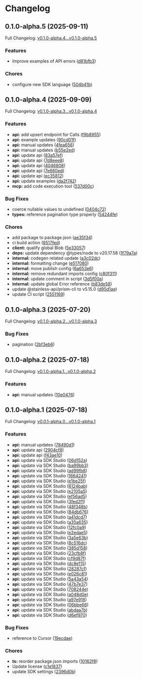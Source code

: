 # Changelog

## 0.1.0-alpha.5 (2025-09-11)

Full Changelog: [v0.1.0-alpha.4...v0.1.0-alpha.5](https://github.com/moonbaseai/moonbase-sdk-typescript/compare/v0.1.0-alpha.4...v0.1.0-alpha.5)

### Features

* Improve examples of API errors ([d81bfb3](https://github.com/moonbaseai/moonbase-sdk-typescript/commit/d81bfb39f768d5f4b2ecbdcf35874751745c64dd))


### Chores

* configure new SDK language ([504b41b](https://github.com/moonbaseai/moonbase-sdk-typescript/commit/504b41b7c3d0610a2ffef9aa2bbcab612d6b5698))

## 0.1.0-alpha.4 (2025-09-09)

Full Changelog: [v0.1.0-alpha.3...v0.1.0-alpha.4](https://github.com/moonbaseai/moonbase-sdk-typescript/compare/v0.1.0-alpha.3...v0.1.0-alpha.4)

### Features

* **api:** add upsert endpoint for Calls ([f9b8955](https://github.com/moonbaseai/moonbase-sdk-typescript/commit/f9b8955e67dd1671cdc10be0b2cb87bce1d4414e))
* **api:** example updates ([90cd01f](https://github.com/moonbaseai/moonbase-sdk-typescript/commit/90cd01f206d667b63edeb89089fd546404acb996))
* **api:** manual updates ([4fea656](https://github.com/moonbaseai/moonbase-sdk-typescript/commit/4fea656dee37f6183c2c5424bd7149fdf0977bbb))
* **api:** manual updates ([b55e2ed](https://github.com/moonbaseai/moonbase-sdk-typescript/commit/b55e2ed9a42839034c8cb0be9f4370b9129497b6))
* **api:** update api ([83a57ef](https://github.com/moonbaseai/moonbase-sdk-typescript/commit/83a57ef43aa36b2644dcf88ce80c7153ff113810))
* **api:** update api ([7d8eee8](https://github.com/moonbaseai/moonbase-sdk-typescript/commit/7d8eee8c4adf3e9ef529bf53e2b6f3a425be06b7))
* **api:** update api ([4046808](https://github.com/moonbaseai/moonbase-sdk-typescript/commit/4046808d9018c3b3aa84c0ef461cd9b85feb1b83))
* **api:** update api ([7e660ed](https://github.com/moonbaseai/moonbase-sdk-typescript/commit/7e660edd3e28a22cb42145d9795a311b7dc9a83f))
* **api:** update api ([ec35812](https://github.com/moonbaseai/moonbase-sdk-typescript/commit/ec3581234bd095a9a54720974467fd799881f419))
* **api:** update examples ([da2f742](https://github.com/moonbaseai/moonbase-sdk-typescript/commit/da2f74249edd4c1a228dbd8dc4c92377ebd36813))
* **mcp:** add code execution tool ([537d00c](https://github.com/moonbaseai/moonbase-sdk-typescript/commit/537d00cb4bbff9c57f44f9d252ce3f159d266fa3))


### Bug Fixes

* coerce nullable values to undefined ([0404c72](https://github.com/moonbaseai/moonbase-sdk-typescript/commit/0404c720848a351b75ff12ec9c25a4129bd471cf))
* **types:** reference pagination type properly ([54244fe](https://github.com/moonbaseai/moonbase-sdk-typescript/commit/54244fe32dc7e18cf7c30fd65918fc7ca2ee1ee1))


### Chores

* add package to package.json ([ae35f34](https://github.com/moonbaseai/moonbase-sdk-typescript/commit/ae35f34bedf3645db8639921e8025312afae8eda))
* ci build action ([8517fed](https://github.com/moonbaseai/moonbase-sdk-typescript/commit/8517fed35853898d0fc242244922b45598d3fbc9))
* **client:** qualify global Blob ([5e33057](https://github.com/moonbaseai/moonbase-sdk-typescript/commit/5e33057a5c57cb3d8ae6f0ad0e05e11d2a410c32))
* **deps:** update dependency @types/node to v20.17.58 ([1f79a7a](https://github.com/moonbaseai/moonbase-sdk-typescript/commit/1f79a7a0b8ab2bd9c6eb67154277467ac461cbd4))
* **internal:** codegen related update ([a3c02dc](https://github.com/moonbaseai/moonbase-sdk-typescript/commit/a3c02dcbe49d6b9bfc165f349680692a1436a880))
* **internal:** formatting change ([e517080](https://github.com/moonbaseai/moonbase-sdk-typescript/commit/e517080dc9a46e200d03a61a614769eb3bc1be16))
* **internal:** move publish config ([6a653e6](https://github.com/moonbaseai/moonbase-sdk-typescript/commit/6a653e64f4bc13c533ab5b3c959aa2be3f529eb9))
* **internal:** remove redundant imports config ([c80f311](https://github.com/moonbaseai/moonbase-sdk-typescript/commit/c80f311cb7df5c3b872c7c941d3c1b01af64dc4a))
* **internal:** update comment in script ([3d5f00a](https://github.com/moonbaseai/moonbase-sdk-typescript/commit/3d5f00ab8767e344b0318fb65b8b718127d119f2))
* **internal:** update global Error reference ([b83de58](https://github.com/moonbaseai/moonbase-sdk-typescript/commit/b83de58a4b8ff9b24e9226802f2205b025c2f6d1))
* update @stainless-api/prism-cli to v5.15.0 ([d95d1ae](https://github.com/moonbaseai/moonbase-sdk-typescript/commit/d95d1ae1ad2488864bda2bc264738d4f2ae05639))
* update CI script ([2551169](https://github.com/moonbaseai/moonbase-sdk-typescript/commit/25511692511fc6389b98a362031c6512f30c3271))

## 0.1.0-alpha.3 (2025-07-20)

Full Changelog: [v0.1.0-alpha.2...v0.1.0-alpha.3](https://github.com/moonbaseai/moonbase-sdk-typescript/compare/v0.1.0-alpha.2...v0.1.0-alpha.3)

### Bug Fixes

* pagination ([2bf3eb6](https://github.com/moonbaseai/moonbase-sdk-typescript/commit/2bf3eb65a0499427856826fd87fc81439bf3cbf1))

## 0.1.0-alpha.2 (2025-07-18)

Full Changelog: [v0.1.0-alpha.1...v0.1.0-alpha.2](https://github.com/moonbaseai/moonbase-sdk-typescript/compare/v0.1.0-alpha.1...v0.1.0-alpha.2)

### Features

* **api:** manual updates ([10e0476](https://github.com/moonbaseai/moonbase-sdk-typescript/commit/10e04765ccda1e6af10d8f7f5cf1c7c3e1d4029c))

## 0.1.0-alpha.1 (2025-07-18)

Full Changelog: [v0.0.1-alpha.0...v0.1.0-alpha.1](https://github.com/moonbaseai/moonbase-sdk-typescript/compare/v0.0.1-alpha.0...v0.1.0-alpha.1)

### Features

* **api:** manual updates ([78490d1](https://github.com/moonbaseai/moonbase-sdk-typescript/commit/78490d18b4a0bbb7bb8d36e72c36b1f264f915d9))
* **api:** update api ([2904cf8](https://github.com/moonbaseai/moonbase-sdk-typescript/commit/2904cf815c9708db2be3bc3fdd5010b6bcca8c26))
* **api:** update api ([f43ae10](https://github.com/moonbaseai/moonbase-sdk-typescript/commit/f43ae10fa157c78962888e03b87c3480b3571582))
* **api:** update via SDK Studio ([06d152a](https://github.com/moonbaseai/moonbase-sdk-typescript/commit/06d152a0ba23f0195961318b2ed166781ae60e87))
* **api:** update via SDK Studio ([ba99bb3](https://github.com/moonbaseai/moonbase-sdk-typescript/commit/ba99bb3f965f184d45ae6b4b32739c3d4ece3551))
* **api:** update via SDK Studio ([ad99fb8](https://github.com/moonbaseai/moonbase-sdk-typescript/commit/ad99fb80b89646cc7c71671c5a7a2db6737db685))
* **api:** update via SDK Studio ([1664241](https://github.com/moonbaseai/moonbase-sdk-typescript/commit/16642417e0b6991ce6cb86436eb7aeea452297f3))
* **api:** update via SDK Studio ([e1be25f](https://github.com/moonbaseai/moonbase-sdk-typescript/commit/e1be25f6a0d2cc8b04c1ec667c24e7ceada58a5e))
* **api:** update via SDK Studio ([6124bab](https://github.com/moonbaseai/moonbase-sdk-typescript/commit/6124bab15df2faeabfb6868b47fa9af7eb6b44d4))
* **api:** update via SDK Studio ([e2105a5](https://github.com/moonbaseai/moonbase-sdk-typescript/commit/e2105a5f1108fadd450291a3b6a637692b8e86b7))
* **api:** update via SDK Studio ([ef56ad5](https://github.com/moonbaseai/moonbase-sdk-typescript/commit/ef56ad52ff7f1e244d2669d8b9d99e760055076a))
* **api:** update via SDK Studio ([3fed2f1](https://github.com/moonbaseai/moonbase-sdk-typescript/commit/3fed2f11c7e15a8f6612ae32f5f267f46e446999))
* **api:** update via SDK Studio ([48f348b](https://github.com/moonbaseai/moonbase-sdk-typescript/commit/48f348b0350b2538a68a0574427fb9d012e9101f))
* **api:** update via SDK Studio ([84db676](https://github.com/moonbaseai/moonbase-sdk-typescript/commit/84db676ba55dda97b35ac37d1a932c40f832f80d))
* **api:** update via SDK Studio ([a41dcd7](https://github.com/moonbaseai/moonbase-sdk-typescript/commit/a41dcd76e8202c9b17cac12dd24edab19af39975))
* **api:** update via SDK Studio ([a35a635](https://github.com/moonbaseai/moonbase-sdk-typescript/commit/a35a6359f86c3421fb94f829e79c057d20a3f874))
* **api:** update via SDK Studio ([12fc0a9](https://github.com/moonbaseai/moonbase-sdk-typescript/commit/12fc0a9f6db369d2352b26c21b1eb3f91c12cf50))
* **api:** update via SDK Studio ([e2edae5](https://github.com/moonbaseai/moonbase-sdk-typescript/commit/e2edae590926e0522ae1fd1dba7f67a134eaa2ed))
* **api:** update via SDK Studio ([3a5e63b](https://github.com/moonbaseai/moonbase-sdk-typescript/commit/3a5e63bb2b420c8757669d6a2fdf384a5777e52d))
* **api:** update via SDK Studio ([8c516dc](https://github.com/moonbaseai/moonbase-sdk-typescript/commit/8c516dcf3b6735dbd7feccdd0a67dea26ff05ee2))
* **api:** update via SDK Studio ([385d158](https://github.com/moonbaseai/moonbase-sdk-typescript/commit/385d158ac641afee3e0b6733f086652abca2d8ac))
* **api:** update via SDK Studio ([23cfb8f](https://github.com/moonbaseai/moonbase-sdk-typescript/commit/23cfb8f43ca0e340bc47bf1042a918243db05e28))
* **api:** update via SDK Studio ([cf9d87f](https://github.com/moonbaseai/moonbase-sdk-typescript/commit/cf9d87f7f060cc5edcd4dc7976a909e4f5bbcb34))
* **api:** update via SDK Studio ([dc8e115](https://github.com/moonbaseai/moonbase-sdk-typescript/commit/dc8e1152050b339e4772690a9a2d82c561475efe))
* **api:** update via SDK Studio ([28287cf](https://github.com/moonbaseai/moonbase-sdk-typescript/commit/28287cfe93a8be8562e455edd8fc484a907d9293))
* **api:** update via SDK Studio ([e026c81](https://github.com/moonbaseai/moonbase-sdk-typescript/commit/e026c81653b8e35c8cd531d2b954a9b7cfe5d2ff))
* **api:** update via SDK Studio ([5a43a54](https://github.com/moonbaseai/moonbase-sdk-typescript/commit/5a43a543f4b8dc60e1b3c2e976d7130803326005))
* **api:** update via SDK Studio ([47b7e37](https://github.com/moonbaseai/moonbase-sdk-typescript/commit/47b7e376443626a952c2a440515017f8c0611aa1))
* **api:** update via SDK Studio ([708244e](https://github.com/moonbaseai/moonbase-sdk-typescript/commit/708244e2810b357349a40b034b5d46dc2604b32b))
* **api:** update via SDK Studio ([a048d0e](https://github.com/moonbaseai/moonbase-sdk-typescript/commit/a048d0e2841d5c1c561151f5407f7a39c9abad43))
* **api:** update via SDK Studio ([a97e918](https://github.com/moonbaseai/moonbase-sdk-typescript/commit/a97e918eff765b4830c06a1cf62d5878462dd9fc))
* **api:** update via SDK Studio ([06bbe66](https://github.com/moonbaseai/moonbase-sdk-typescript/commit/06bbe661ab1c370b7eaea492d6cf07eb238261aa))
* **api:** update via SDK Studio ([abdaa7b](https://github.com/moonbaseai/moonbase-sdk-typescript/commit/abdaa7bcfdc75000d221afb104eb3d4c37018fa3))
* **api:** update via SDK Studio ([d6ef970](https://github.com/moonbaseai/moonbase-sdk-typescript/commit/d6ef970ed611855f2f19d5c8072ddbe619d65330))


### Bug Fixes

* reference to Cursor ([19ecdae](https://github.com/moonbaseai/moonbase-sdk-typescript/commit/19ecdae6de17a21dec6815635a428564be06ca4d))


### Chores

* **ts:** reorder package.json imports ([10162f8](https://github.com/moonbaseai/moonbase-sdk-typescript/commit/10162f83a19d239ed56b8e804be84095b35d06a3))
* Update license ([c1e1837](https://github.com/moonbaseai/moonbase-sdk-typescript/commit/c1e18376b3d78531fbaf63d4d202fcb1ac874785))
* update SDK settings ([2396d0b](https://github.com/moonbaseai/moonbase-sdk-typescript/commit/2396d0bf206fd4ae54e59ec846547468fe66b81e))
